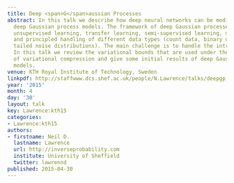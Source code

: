 ```yaml
---
title: Deep <span>G</span>aussian Processes
abstract: In this talk we describe how deep neural networks can be modified to produce
  deep Gaussian process models. The framework of deep Gaussian processes allow for
  unsupervised learning, transfer learning, semi-supervised learning, multi-task learning
  and principled handling of different data types (count data, binary data, heavy
  tailed noise distributions). The main challenge is to handle the intractabilities.
  In this talk we review the variational bounds that are used under the framework
  of variational compression and give some initial results of deep Gaussian process
  models.
venue: KTH Royal Institute of Technology, Sweden
linkpdf: http://staffwww.dcs.shef.ac.uk/people/N.Lawrence/talks/deepgp_kth15.pdf
year: '2015'
month: 4
day: '30'
layout: talk
key: Lawrence:kth15
categories:
- Lawrence:kth15
authors:
- firstname: Neil D.
  lastname: Lawrence
  url: http://inverseprobability.com
  institute: University of Sheffield
  twitter: lawrennd
published: 2015-04-30
---
```

